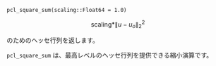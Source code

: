 ```
pcl_square_sum(scaling::Float64 = 1.0)
```

$$
\text{scaling} * \|u - u_o\|_2^2
$$

のためのヘッセ行列を返します。

`pcl_square_sum` は、最高レベルのヘッセ行列を提供できる縮小演算です。
